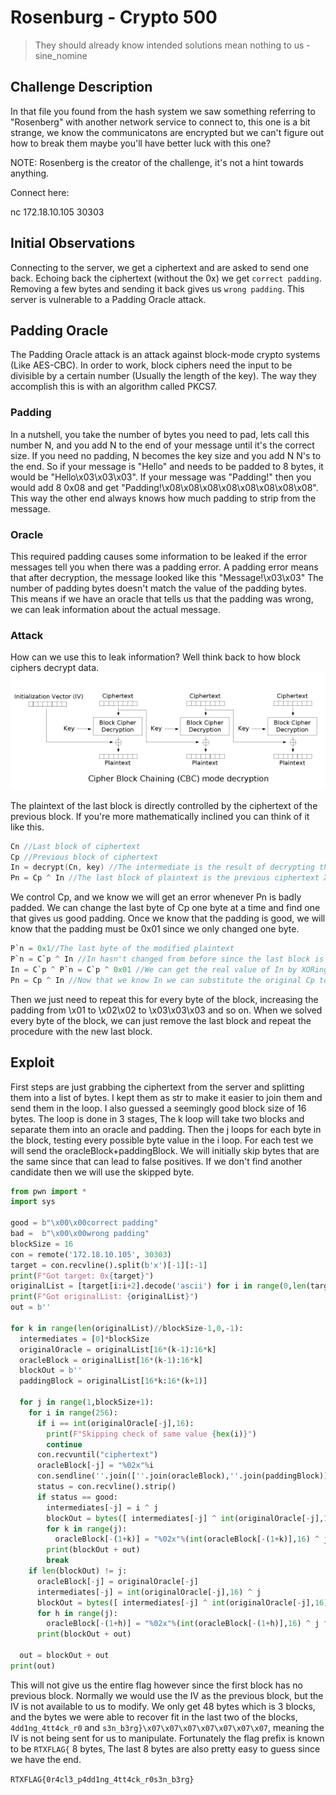 ﻿# Rosenburg - Crypto 500

>They should already know intended solutions mean nothing to us - sine_nomine

## Challenge Description
In that file you found from the hash system we saw something referring to "Rosenberg" with another network service to connect to, this one is a bit strange, we know the communicatons are encrypted but we can't figure out how to break them maybe you'll have better luck with this one? 

NOTE: Rosenberg is the creator of the challenge, it's not a hint towards anything. 

Connect here: 

nc 172.18.10.105 30303

## Initial Observations
Connecting to the server, we get a ciphertext and are asked to send one back. Echoing back the ciphertext (without the 0x) we get `correct padding`. Removing a few bytes and sending it back gives us `wrong padding`. This server is vulnerable to a Padding Oracle attack.

## Padding Oracle

The Padding Oracle attack is an attack against block-mode crypto systems (Like AES-CBC). In order to work, block ciphers need the input to be divisible by a certain number (Usually the length of the key). The way they accomplish this is with an algorithm called PKCS7. 

### Padding
In a nutshell, you take the number of bytes you need to pad, lets call this number N, and you add N to the end of your message until it's the correct size. If you need no padding, N becomes the key size and you add N N's to the end. So if your message is "Hello" and needs to be padded to 8 bytes, it would be "Hello\x03\x03\x03". If your message was "Padding!" then you would add 8 0x08 and get "Padding!\x08\x08\x08\x08\x08\x08\x08\x08". This way the other end always knows how much padding to strip from the message.

### Oracle
This required padding causes some information to be leaked if the error messages tell you when there was a padding error. A padding error means that after decryption, the message looked like this "Message!\x03\x03" The number of padding bytes doesn't match the value of the padding bytes. This means if we have an oracle that tells us that the padding was wrong, we can leak information about the actual message. 

### Attack
How can we use this to leak information? Well think back to how block ciphers decrypt data.
![CBC Mode Graph](images/Cbc_decryption.png)

The plaintext of the last block is directly controlled by the ciphertext of the previous block. If you're more mathematically inclined you can think of it like this.
```c
Cn //Last block of ciphertext
Cp //Previous block of ciphertext
In = decrypt(Cn, key) //The intermediate is the result of decrypting the last block with the unknown key
Pn = Cp ^ In //The last block of plaintext is the previous ciphertext XOR with the intermediate.
```
We control Cp, and we know we will get an error whenever Pn is badly padded. We can change the last byte of Cp one byte at a time and find one that gives us good padding. Once we know that the padding is good, we will know that the padding must be 0x01 since we only changed one byte. 
```c
P`n = 0x1//The last byte of the modified plaintext
P`n = C`p ^ In //In hasn't changed from before since the last block is the same
In = C`p ^ P`n = C`p ^ 0x01 //We can get the real value of In by XORing the controlled C`p and the current padding 0x01
Pn = Cp ^ In //Now that we know In we can substitute the original Cp to get the original Pn
```
Then we just need to repeat this for every byte of the block, increasing the padding from \x01 to \x02\x02 to \x03\x03\x03 and so on. When we solved every byte of the block, we can just remove the last block and repeat the procedure with the new last block. 


## Exploit

First steps are just grabbing the ciphertext from the server and splitting them into a list of bytes. I kept them as str to make it easier to join them and send them in the loop. I also guessed a seemingly good block size of 16 bytes. The loop is done in 3 stages, The k loop will take two blocks and separate them into an oracle and padding. Then the j loops for each byte in the block, testing every possible byte value in the i loop. For each test we will send the oracleBlock+paddingBlock. We will initially skip bytes that are the same since that can lead to false positives. If we don't find another candidate then we will use the skipped byte. 

```python
from pwn import *
import sys

good = b"\x00\x00correct padding"
bad =  b"\x00\x00wrong padding"
blockSize = 16
con = remote('172.18.10.105', 30303)
target = con.recvline().split(b'x')[-1][:-1]
print(F"Got target: 0x{target}")
originalList = [target[i:i+2].decode('ascii') for i in range(0,len(target),2)]
print(F"Got originalList: {originalList}")
out = b''

for k in range(len(originalList)//blockSize-1,0,-1):
  intermediates = [0]*blockSize
  originalOracle = originalList[16*(k-1):16*k]
  oracleBlock = originalList[16*(k-1):16*k]
  blockOut = b''
  paddingBlock = originalList[16*k:16*(k+1)]
  
  for j in range(1,blockSize+1):
    for i in range(256):
      if i == int(originalOracle[-j],16):
        print(F"Skipping check of same value {hex(i)}")
        continue
      con.recvuntil("ciphertext")
      oracleBlock[-j] = "%02x"%i
      con.sendline(''.join([''.join(oracleBlock),''.join(paddingBlock)]))
      status = con.recvline().strip()
      if status == good:
        intermediates[-j] = i ^ j
        blockOut = bytes([ intermediates[-j] ^ int(originalOracle[-j],16)]) + blockOut
        for k in range(j):
          oracleBlock[-(1+k)] = "%02x"%(int(oracleBlock[-(1+k)],16) ^ j ^ (j+1))
        print(blockOut + out)
        break
    if len(blockOut) != j:
      oracleBlock[-j] = originalOracle[-j]
      intermediates[-j] = int(originalOracle[-j],16) ^ j
      blockOut = bytes([ intermediates[-j] ^ int(originalOracle[-j],16)]) + blockOut
      for h in range(j):
        oracleBlock[-(1+h)] = "%02x"%(int(oracleBlock[-(1+h)],16) ^ j ^ (j+1))
      print(blockOut + out)
      
  out = blockOut + out
print(out)
```

This will not give us the entire flag however since the first block has no previous block. Normally we would use the IV as the previous block, but the IV is not available to us to modify. We only get 48 bytes which is 3 blocks, and the bytes we were able to recover fit in the last two of the blocks, `4dd1ng_4tt4ck_r0` and `s3n_b3rg}\x07\x07\x07\x07\x07\x07\x07`, meaning the IV is not being sent for us to manipulate. Fortunately the flag prefix is known to be `RTXFLAG{` 8 bytes, The last 8 bytes are also pretty easy to guess since we have the end. 

`RTXFLAG{0r4cl3_p4dd1ng_4tt4ck_r0s3n_b3rg}`
